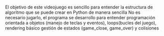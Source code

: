 El objetivo de este videojuego es sencillo para entender la estructura de algoritmo que se puede crear en Python de manera sencilla 
No es necesario jugarlo, el programa se desarrollo para entender programación orientada a objetos (manejo de teclas y eventos),  loops(bucles del juego), rendering básico 
gestión de estados (game_close, game_over) y colisiones  
